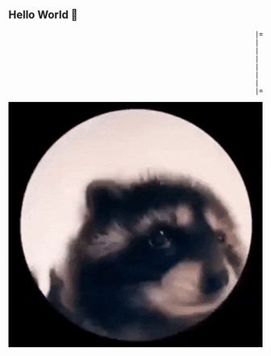 ## Hello World 👋

<pre>
                                                          |===============================================================================|
                                                          | ____   ____    .__    .____________                      .__                  |
                                                          | \   \ /   /___ |__| __| _/\_   ___ \____________ __  _  _|  |   ___________   |
                                                          |  \   Y   /  _ \|  |/ __ | /    \  \/\_  __ \__  \\ \/ \/ /  | _/ __ \_  __ \  |
                                                          |   \     (  <_> )  / /_/ | \     \____|  | \// __ \\     /|  |_\  ___/|  | \/  |
                                                          |    \___/ \____/|__\____ |  \______  /|__|  (____  /\/\_/ |____/\___  >__|     |
                                                          |                        \/         \/            \/                 \/         |
                                                          |===============================================================================|
</pre>
<p align="center">
  <img src="Happy My Song GIF by Justin.gif" width="600" />
</p>
<!--
**dung-png/dung-png** is a ✨ _special_ ✨ repository because its `README.md` (this file) appears on your GitHub profile.

Here are some ideas to get you started:

- 🔭 I’m currently working on ...
- 🌱 I’m currently learning ...
- 👯 I’m looking to collaborate on ...
- 🤔 I’m looking for help with ...
- 💬 Ask me about ...
- 📫 How to reach me: ...
- 😄 Pronouns: ...
- ⚡ Fun fact: ...
-->

